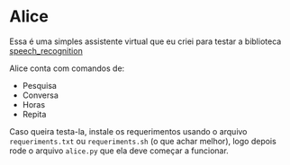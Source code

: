 # Alice
Essa é uma simples assistente virtual que eu criei para testar a biblioteca [speech_recognition](https://pypi.org/project/SpeechRecognition/)

Alice conta com comandos de:
- Pesquisa
- Conversa
- Horas
- Repita

Caso queira testa-la, instale os requerimentos usando o arquivo `requeriments.txt` ou `requeriments.sh` (o que achar melhor), logo depois rode o arquivo `alice.py` que ela deve começar a funcionar.
